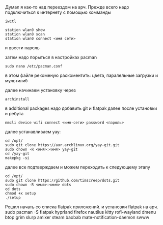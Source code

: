 Думал я как-то над переездом на арч.
Прежде всего надо подключиться к интернету с помощью комманды
```
iwctl
```
```
station wlan0 show
station wlan0 scan
station wlan0 connect <имя сети>
```
и ввести пароль

затем надо порыться в настройках pacman

```
sudo nano /etc/pacman.conf
```
в этом файле рекоменую раскоментить: цвета, паралельные загрузки и мультилиб

далее начинаем установку через 
```
archinstall
```
в additional packages надо добавить git и flatpak
далее после установки и ребута
```
nmcli device wifi connect <имя-сети> password <пароль>
```

далее устанавливаем yay:

```
cd /opt/
sudo git clone https://aur.archlinux.org/yay-git.git
sudo chown -R <имя>:<имя> yay-git
cd /yay-git
makepkg -si
```
далее все подтверждаем и можем переходить к следующему этапу

```
cd /opt/
sudo git clone https://github.com/timscreep/dots.git
sudo chown -R <имя>:<имя> dots
cd dots
chmod +x setup
./setup
```

Решил начать со списка flatpak приложений. и установки flatpak на арч.
sudo pacman -S flatpak hyprland firefox nautilus kitty rofi-wayland dmenu btop grim slurp amixer steam baobab mate-notification-daemon swww
